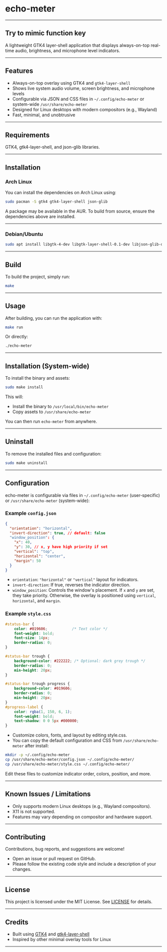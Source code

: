# echo-meter
---
Try to mimic function key
---
A lightweight GTK4 layer-shell application that displays always-on-top real-time audio, brightness, and microphone level indicators.

---

## Features

- Always-on-top overlay using GTK4 and `gtk4-layer-shell`
- Shows live system audio volume, screen brightness, and microphone levels
- Configurable via JSON and CSS files in `~/.config/echo-meter` or system-wide `/usr/share/echo-meter`
- Designed for Linux desktops with modern compositors (e.g., Wayland)
- Fast, minimal, and unobtrusive

---

## Requirements

GTK4, gtk4-layer-shell, and json-glib libraries.

---

## Installation

### Arch Linux

You can install the dependencies on Arch Linux using:

```bash
sudo pacman -S gtk4 gtk4-layer-shell json-glib
```

A package may be available in the AUR. To build from source, ensure the dependencies above are installed.

---

### Debian/Ubuntu

```bash
sudo apt install libgtk-4-dev libgtk-layer-shell-0.1-dev libjson-glib-dev
```

---

## Build

To build the project, simply run:

```bash
make
```

---

## Usage

After building, you can run the application with:

```bash
make run
```

Or directly:

```bash
./echo-meter
```

---

## Installation (System-wide)

To install the binary and assets:

```bash
sudo make install
```

This will:
- Install the binary to `/usr/local/bin/echo-meter`
- Copy assets to `/usr/share/echo-meter`

You can then run `echo-meter` from anywhere.

---

## Uninstall

To remove the installed files and configuration:

```bash
sudo make uninstall
```

---

## Configuration

echo-meter is configurable via files in `~/.config/echo-meter` (user-specific) or `/usr/share/echo-meter` (system-wide):

### Example `config.json`

```json
{
  "orientation": "horizontal",
  "invert-direction": true, // default: false
  "window_position": {
    "x": 40,
    "y": 30, // x, y have high priority if set
    "vertical": "top",
    "horizontal": "center",
    "margin": 50
  }
}
```

- `orientation`: `"horizontal"` or `"vertical"` layout for indicators.
- `invert-direction`: If true, reverses the indicator direction.
- `window_position`: Controls the window's placement. If `x` and `y` are set, they take priority. Otherwise, the overlay is positioned using `vertical`, `horizontal`, and `margin`.

### Example `style.css`

```css
#status-bar {
    color: #019606;           /* Text color */
    font-weight: bold;
    font-size: 14px;
    border-radius: 0;
}

#status-bar trough {
    background-color: #222222; /* Optional: dark grey trough */
    border-radius: 0;
    min-height: 20px;
}

#status-bar trough progress {
    background-color: #019606;
    border-radius: 0;
    min-height: 20px;
}
#progress-label {
    color: rgba(1, 150, 6, 1);
    font-weight: bold;
    text-shadow: 0 0 5px #000000;
}
```

- Customize colors, fonts, and layout by editing style.css.
- You can copy the default configuration and CSS from `/usr/share/echo-meter` after install:

```bash
mkdir -p ~/.config/echo-meter
cp /usr/share/echo-meter/config.json ~/.config/echo-meter/
cp /usr/share/echo-meter/style.css ~/.config/echo-meter/
```

Edit these files to customize indicator order, colors, position, and more.

---

## Known Issues / Limitations

- Only supports modern Linux desktops (e.g., Wayland compositors).
- X11 is not supported.
- Features may vary depending on compositor and hardware support.

---

## Contributing

Contributions, bug reports, and suggestions are welcome!
- Open an issue or pull request on GitHub.
- Please follow the existing code style and include a description of your changes.

---

## License

This project is licensed under the MIT License. See [LICENSE](LICENSE) for details.

---

## Credits

- Built using [GTK4](https://www.gtk.org/) and [gtk4-layer-shell](https://github.com/wmww/gtk-layer-shell)
- Inspired by other minimal overlay tools for Linux

---
